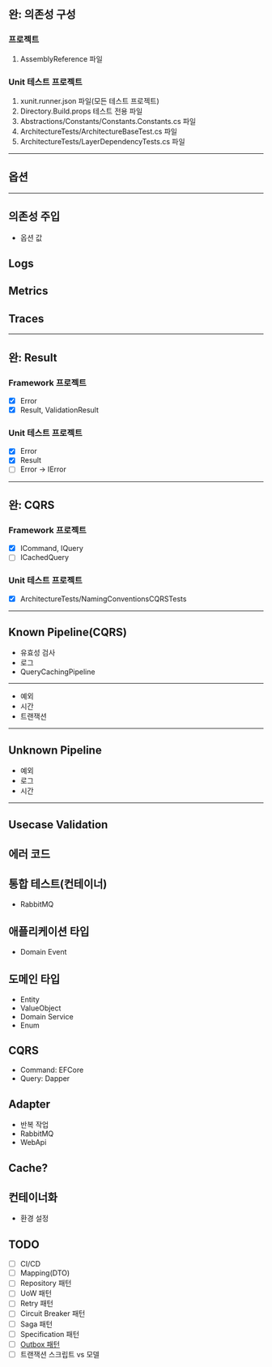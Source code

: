 ## 완: 의존성 구성
### 프로젝트
1. AssemblyReference 파일

### Unit 테스트 프로젝트
1. xunit.runner.json 파일(모든 테스트 프로젝트)
1. Directory.Build.props 테스트 전용 파일
1. Abstractions/Constants/Constants.Constants.cs 파일
1. ArchitectureTests/ArchitectureBaseTest.cs 파일
1. ArchitectureTests/LayerDependencyTests.cs 파일

---

## 옵션

---

## 의존성 주입
- 옵션 값

## Logs

## Metrics

## Traces

---

## 완: Result
### Framework 프로젝트
- [x] Error
- [x] Result, ValidationResult

### Unit 테스트 프로젝트
- [x] Error
- [x] Result
- [ ] Error -> IError
---

## 완: CQRS
### Framework 프로젝트
- [x] ICommand, IQuery
- [ ] ICachedQuery

### Unit 테스트 프로젝트
- [x] ArchitectureTests/NamingConventionsCQRSTests

---

## Known Pipeline(CQRS)
- 유효성 검사
- 로그
- QueryCachingPipeline
---
- 예외
- 시간
- 트랜잭션

---

## Unknown Pipeline

- 예외
- 로그
- 시간

---

## Usecase Validation

## 에러 코드

## 통합 테스트(컨테이너)
- RabbitMQ

## 애플리케이션 타입
- Domain Event

## 도메인 타입
- Entity
- ValueObject
- Domain Service
- Enum

## CQRS
- Command: EFCore
- Query: Dapper

## Adapter
- 반복 작업
- RabbitMQ
- WebApi

## Cache?

## 컨테이너화
- 환경 설정


## TODO
- [ ] CI/CD
- [ ] Mapping(DTO)
- [ ] Repository 패턴
- [ ] UoW 패턴
- [ ] Retry 패턴
- [ ] Circuit Breaker 패턴
- [ ] Saga 패턴
- [ ] Specification 패턴
- [ ] [Outbox 패턴](https://www.kamilgrzybek.com/blog/posts/the-outbox-pattern)
- [ ] 트랜잭션 스크립트 vs 모델